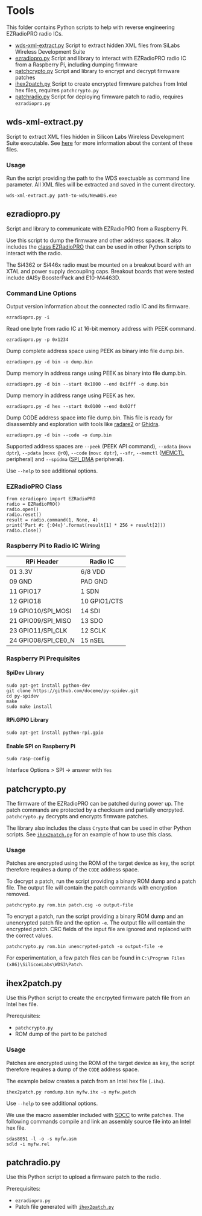 # Tools

This folder contains Python scripts to help with reverse engineering EZRadioPRO radio ICs.

- [wds-xml-extract.py](#wds-xml-extractpy) Script to extract hidden XML files from SiLabs Wireless Development Suite
- [ezradiopro.py](#ezradiopropy) Script and library to interact with EZRadioPRO radio IC from a Raspberry Pi, including dumping firmware
- [patchcrypto.py](#patchcryptopy) Script and library to encrypt and decrypt firmware patches
- [ihex2patch.py](#ihex2patchpy) Script to create encrypted firmware patches from Intel hex files, requires `patchcrypto.py`
- [patchradio.py](#patchradiopy) Script for deploying firmware patch to radio, requires `ezradiopro.py`

## wds-xml-extract.py

Script to extract XML files hidden in Silicon Labs Wireless Development Suite executable.
See [here](../docs/wds-xml-docs.md) for more information about the content of these files.

### Usage

Run the script providing the path to the WDS exectuable as command line parameter. All XML files will be extracted and saved in the current directory.

~~~~
wds-xml-extract.py path-to-wds/NewWDS.exe
~~~~

## ezradiopro.py

Script and library to communicate with EZRadioPRO from a Raspberry Pi.

Use this script to dump the firmware and other address spaces. It also includes
the [class EZRadioPRO](#ezradiopro-class) that can be used in other Python
scripts to interact with the radio.

The Si4362 or Si446x radio must be mounted on a breakout board with an XTAL and power supply decoupling caps.
Breakout boards that were tested include dAISy BoosterPack and E10-M4463D.

### Command Line Options

Output version information about the connected radio IC and its firmware.
~~~~
ezradiopro.py -i
~~~~

Read one byte from radio IC at 16-bit memory address with PEEK command.
~~~~
ezradiopro.py -p 0x1234
~~~~

Dump complete address space using PEEK as binary into file dump.bin.
~~~~
ezradiopro.py -d bin -o dump.bin
~~~~

Dump memory in address range using PEEK as binary into file dump.bin.
~~~~
ezradiopro.py -d bin --start 0x1000 --end 0x1fff -o dump.bin
~~~~

Dump memory in address range using PEEK as hex.
~~~~
ezradiopro.py -d hex --start 0x0100 --end 0x02ff
~~~~

Dump CODE address space into file dump.bin. This file is ready for disassembly
and exploration with tools like [radare2](https://www.radare.org) or
[Ghidra](https://ghidra-sre.org/).

~~~~
ezradiopro.py -d bin --code -o dump.bin
~~~~

Supported address spaces are `--peek` (PEEK API command), `--xdata` (`movx dptr`),
`--pdata` (`movx @r0`), `--code` (`movc dptr`), `--sfr`, `--memctl` ([MEMCTL](../docs/regs/mod-memctl.md)
peripheral) and `--spidma` ([SPI_DMA](../docs/regs/mod-spi_dma.md) peripheral).

Use `--help` to see additional options.

### EZRadioPRO Class

~~~~
from ezradiopro import EZRadioPRO
radio = EZRadioPRO()
radio.open()
radio.reset()
result = radio.command(1, None, 4)
print('Part #: {:04x}'.format(result[1] * 256 + result[2]))
radio.close()
~~~~

### Raspberry Pi to Radio IC Wiring

|RPi Header|Radio IC|
|----|----|
|01 3.3V|6/8 VDD|
|09 GND|PAD GND|
|11 GPIO17|1 SDN|
|12 GPIO18|10 GPIO1/CTS|
|19 GPIO10/SPI_MOSI|14 SDI|
|21 GPIO09/SPI_MISO|13 SDO|
|23 GPIO11/SPI_CLK|12 SCLK|
|24 GPIO08/SPI_CE0_N|15 nSEL|

### Raspberry Pi Prequisites

#### SpiDev Library

~~~~
sudo apt-get install python-dev
git clone https://github.com/doceme/py-spidev.git
cd py-spidev
make
sudo make install
~~~~

#### RPi.GPIO Library

~~~~
sudo apt-get install python-rpi.gpio
~~~~

#### Enable SPI on Raspberry Pi

~~~~
sudo rasp-config
~~~~

Interface Options > SPI -> answer with `Yes`

## patchcrypto.py

The firmware of the EZRadioPRO can be patched during power up. The patch commands are protected by a checksum and partially encrpyted. `patchcrypto.py` decrypts and encrypts firmware patches.

The library also includes the class `Crypto` that can be used in other Python scripts. See [`ihex2patch.py`](ihex2patch.py) for an example of how to use this class.

### Usage

Patches are encrypted using the ROM of the target device as key, the script therefore requires a dump of the `CODE` address space.

To decrypt a patch, run the script providing a binary ROM dump and a patch file. The output file will contain the patch commands with encryption removed.

~~~~
patchcrypto.py rom.bin patch.csg -o output-file
~~~~

To encrypt a patch, run the script providing a binary ROM dump and an unencrypted patch file and the option `-e`. The output file will contain the encrypted patch. CRC fields of the input file are ignored and replaced with the correct values.

~~~~
patchcrypto.py rom.bin unencrypted-patch -o output-file -e
~~~~

For experimentation, a few patch files can be found in `C:\Program Files (x86)\SiliconLabs\WDS3\Patch`.

## ihex2patch.py

Use this Python script to create the encrpyted firmware patch file from an Intel hex file. 

Prerequisites:
* `patchcrypto.py`
* ROM dump of the part to be patched

### Usage

Patches are encrypted using the ROM of the target device as key, the script therefore requires a dump of the `CODE` address space.

The example below creates a patch from an Intel hex file (`.ihx`). 

~~~~
ihex2patch.py romdump.bin myfw.ihx -o myfw.patch
~~~~

Use `--help` to see additional options.

We use the macro assembler included with [SDCC](http://sdcc.sourceforge.net/) to write patches. The following commands compile and link an assembly source file into an Intel hex file.

~~~~
sdas8051 -l -o -s myfw.asm
sdld -i myfw.rel
~~~~

## patchradio.py

Use this Python script to upload a firmware patch to the radio.

Prerequisites:
* `ezradiopro.py`
* Patch file generated with [`ihex2patch.py`](#ihex2patchpy)
